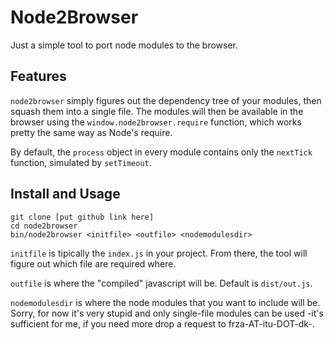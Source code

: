 # Node2Browser

Just a simple tool to port node modules to the browser.

## Features

`node2browser` simply figures out the dependency tree of your modules, then squash them into a single file.
The modules will then be available in the browser using the `window.node2browser.require` function, 
which works pretty the same way as Node's require.

By default, the `process` object in every module contains only the `nextTick` function, simulated by `setTimeout`.

## Install and Usage

    git clone [put github link here]
    cd node2browser
    bin/node2browser <initfile> <outfile> <nodemodulesdir>

`initfile` is tipically the `index.js` in your project. From there, the tool will figure out which file are
required where.

`outfile` is where the "compiled" javascript will be. Default is `dist/out.js`.

`nodemodulesdir` is where the node modules that you want to include will be.
Sorry, for now it's very stupid and only single-file modules can be used -it's sufficient for me, if you need more drop a request to frza-AT-itu-DOT-dk-.

